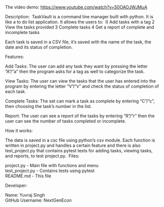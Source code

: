 The video demo: https://www.youtube.com/watch?v=S0OAOJWJMuA


Description:  TaskVault is a command line manager built with python. It is like a to do list application. It allows the users to:  I) Add tasks with a tag 
2 View the tasks provided 
3 Complete tasks
4 Get a report of complete and incomplete tasks

Each task is saved in a CSV file, it’s saved with the name of the task, the date and its status of completion.

Features:

Add Tasks: The user can add any task they want by pressing the letter “A”/“a” then the program asks for a tag as well to categorize the task.

View Tasks: The user can view the tasks that the user has entered into the program by entering the letter “V”/“v” and check the status of completion of each task.

Complete Tasks: The set can mark a task as complete by entering “C”/“c”, then choosing the task’s number in the list.

Report: The user can see a report of the tasks by entering “R”/“r” then the user can see the number of tasks completed or incomplete.

How it works:

The data is saved in a csc file using python’s csv module. Each function is written in project.py and handles a certain feature and there is also test_project.py that contains pytest tests for adding tasks, viewing tasks, and reports, to test project.py.  Files:

project.py - Main file with functions and menu  
test_project.py - Contains tests using pytest  
README.md - This file

Developer:

Name: Yuvraj Singh  
GitHub Username: NextGenEcon
